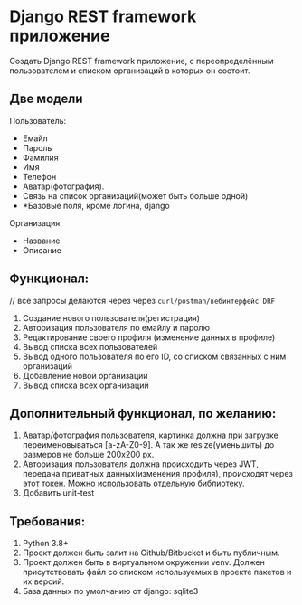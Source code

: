 # Django REST framework приложение

Создать Django REST framework приложение, с переопределённым пользователем и списком организаций в которых он состоит.

Две модели
----
Пользователь:
 - Емайл
 - Пароль
 - Фамилия
 - Имя
 - Телефон
 - Аватар(фотография).
 - Связь на список организаций(может быть больше одной)
 - *Базовые поля, кроме логина, django

Организация:
 - Название
 - Описание

Функционал:
----
// все запросы делаются через через 
```curl/postman/вебинтерфейс DRF```
1) Создание нового пользователя(регистрация)
2) Авторизация пользователя по емайлу и паролю
3) Редактирование своего профиля (изменение данных в профиле)
4) Вывод списка всех пользователей
5) Вывод одного пользователя по его ID, со списком связанных с ним организаций
5) Добавление новой организации
6) Вывод списка всех организаций

Дополнительный функционал, по желанию:
----
1) Аватар/фотография пользователя, картинка должна при загрузке переименовываться [a-zA-Z0-9]. А так же resize(уменьшить) до размеров не больше 200х200 px.
2) Авторизация пользователя должна происходить через JWT, передача приватных данных(изменения профиля), происходят через этот токен. Можно использовать отдельную библиотеку.
3) Добавить unit-test


Требования:
----
1) Python 3.8+
2) Проект должен быть залит на Github/Bitbucket и быть публичным.
3) Проект должен быть в виртуальном окружении venv. Должен присутствовать файл со списком используемых в проекте пакетов и их версий.
4) База данных по умолчанию от django: sqlite3